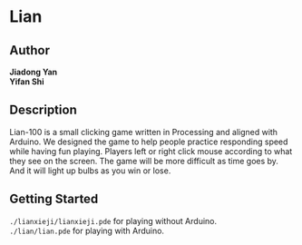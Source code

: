 # Lian

## Author
**Jiadong Yan**  
**Yifan Shi**

## Description
Lian-100 is a small clicking game written in Processing and aligned with Arduino.
We designed the game to help people practice responding speed while having fun playing. Players left or right click mouse according to what they see on the screen. The game will be more difficult as time goes by. And it will light up bulbs as you win or lose.

## Getting Started
`./lianxieji/lianxieji.pde` for playing without Arduino.  
`./lian/lian.pde` for playing with Arduino.
